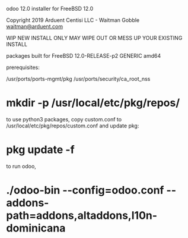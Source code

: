 odoo 12.0 installer for FreeBSD 12.0

Copyright 2019 Arduent Centisi LLC - Waitman Gobble <waitman@arduent.com>

WIP 
NEW INSTALL ONLY
MAY WIPE OUT OR MESS UP YOUR EXISTING INSTALL

packages built for FreeBSD 12.0-RELEASE-p2 GENERIC  amd64

prerequisites:

/usr/ports/ports-mgmt/pkg
/usr/ports/security/ca_root_nss

# mkdir -p /usr/local/etc/pkg/repos/

to use python3 packages, copy custom.conf to /usr/local/etc/pkg/repos/custom.conf
and update pkg:

# pkg update -f


to run odoo,
# ./odoo-bin --config=odoo.conf --addons-path=addons,altaddons,l10n-dominicana
